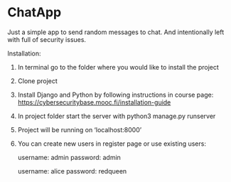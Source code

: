 # ChatApp

Just a simple app to send random messages to chat. And intentionally left with full of security issues. 

Installation:

1. In terminal go to the folder where you would like to install the project
2. Clone project
3. Install Django and Python by following instructions in course page: https://cybersecuritybase.mooc.fi/installation-guide
4. In project folder start the server with python3 manage.py runserver
5. Project will be running on ‘localhost:8000’
6. You can create new users in register page or use existing users:

	username: admin
	password: admin
	
	username: alice
	password: redqueen
